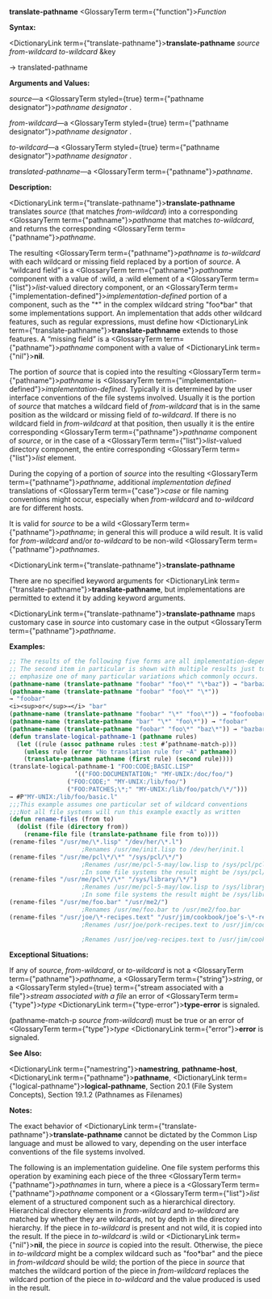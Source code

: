**translate-pathname** <GlossaryTerm  term={"function"}><i>Function</i></GlossaryTerm> 



**Syntax:** 



<DictionaryLink  term={"translate-pathname"}><b>translate-pathname</b></DictionaryLink> *source from-wildcard to-wildcard* &amp;key 



→ translated-pathname 



**Arguments and Values:** 



*source*—a <GlossaryTerm styled={true} term={"pathname designator"}><i>pathname designator</i></GlossaryTerm> . 



*from-wildcard*—a <GlossaryTerm styled={true} term={"pathname designator"}><i>pathname designator</i></GlossaryTerm> . 



*to-wildcard*—a <GlossaryTerm styled={true} term={"pathname designator"}><i>pathname designator</i></GlossaryTerm> . 



*translated-pathname*—a <GlossaryTerm  term={"pathname"}><i>pathname</i></GlossaryTerm>. 



**Description:** 



<DictionaryLink  term={"translate-pathname"}><b>translate-pathname</b></DictionaryLink> translates *source* (that matches *from-wildcard*) into a corresponding <GlossaryTerm  term={"pathname"}><i>pathname</i></GlossaryTerm> that matches *to-wildcard*, and returns the corresponding <GlossaryTerm  term={"pathname"}><i>pathname</i></GlossaryTerm>. 



The resulting <GlossaryTerm  term={"pathname"}><i>pathname</i></GlossaryTerm> is *to-wildcard* with each wildcard or missing field replaced by a portion of *source*. A “wildcard field” is a <GlossaryTerm  term={"pathname"}><i>pathname</i></GlossaryTerm> component with a value of :wild, a :wild element of a <GlossaryTerm  term={"list"}><i>list</i></GlossaryTerm>-valued directory component, or an <GlossaryTerm  term={"implementation-defined"}><i>implementation-defined</i></GlossaryTerm> portion of a component, such as the "\*" in the complex wildcard string "foo\*bar" that some implementations support. An implementation that adds other wildcard features, such as regular expressions, must define how <DictionaryLink  term={"translate-pathname"}><b>translate-pathname</b></DictionaryLink> extends to those features. A “missing field” is a <GlossaryTerm  term={"pathname"}><i>pathname</i></GlossaryTerm> component with a value of <DictionaryLink  term={"nil"}><b>nil</b></DictionaryLink>. 



The portion of *source* that is copied into the resulting <GlossaryTerm  term={"pathname"}><i>pathname</i></GlossaryTerm> is <GlossaryTerm  term={"implementation-defined"}><i>implementation-defined</i></GlossaryTerm>. Typically it is determined by the user interface conventions of the file systems involved. Usually it is the portion of *source* that matches a wildcard field of *from-wildcard* that is in the same position as the wildcard or missing field of *to-wildcard*. If there is no wildcard field in *from-wildcard* at that position, then usually it is the entire corresponding <GlossaryTerm  term={"pathname"}><i>pathname</i></GlossaryTerm> component of *source*, or in the case of a <GlossaryTerm  term={"list"}><i>list</i></GlossaryTerm>-valued directory component, the entire corresponding <GlossaryTerm  term={"list"}><i>list</i></GlossaryTerm> element. 



During the copying of a portion of *source* into the resulting <GlossaryTerm  term={"pathname"}><i>pathname</i></GlossaryTerm>, additional *implementation defined* translations of <GlossaryTerm  term={"case"}><i>case</i></GlossaryTerm> or file naming conventions might occur, especially when *from-wildcard* and *to-wildcard* are for different hosts. 



It is valid for *source* to be a wild <GlossaryTerm  term={"pathname"}><i>pathname</i></GlossaryTerm>; in general this will produce a wild result. It is valid for *from-wildcard* and/or *to-wildcard* to be non-wild <GlossaryTerm  term={"pathname"}><i>pathnames</i></GlossaryTerm>. 







 



 



<DictionaryLink  term={"translate-pathname"}><b>translate-pathname</b></DictionaryLink> 



There are no specified keyword arguments for <DictionaryLink  term={"translate-pathname"}><b>translate-pathname</b></DictionaryLink>, but implementations are permitted to extend it by adding keyword arguments. 



<DictionaryLink  term={"translate-pathname"}><b>translate-pathname</b></DictionaryLink> maps customary case in *source* into customary case in the output <GlossaryTerm  term={"pathname"}><i>pathname</i></GlossaryTerm>. 

**Examples:**
```lisp
;; The results of the following five forms are all implementation-dependent. 
;; The second item in particular is shown with multiple results just to 
;; emphasize one of many particular variations which commonly occurs. 
(pathname-name (translate-pathname "foobar" "foo\*" "\*baz")) → "barbaz" 
(pathname-name (translate-pathname "foobar" "foo\*" "\*")) 
→ "foobar" 
<i><sup>or</sup>→</i> "bar" 
(pathname-name (translate-pathname "foobar" "\*" "foo\*")) → "foofoobar" 
(pathname-name (translate-pathname "bar" "\*" "foo\*")) → "foobar" 
(pathname-name (translate-pathname "foobar" "foo\*" "baz\*")) → "bazbar" 
(defun translate-logical-pathname-1 (pathname rules) 
  (let ((rule (assoc pathname rules :test #’pathname-match-p))) 
    (unless rule (error "No translation rule for ~A" pathname)) 
    (translate-pathname pathname (first rule) (second rule)))) 
(translate-logical-pathname-1 "FOO:CODE;BASIC.LISP" 
			      ’(("FOO:DOCUMENTATION;" "MY-UNIX:/doc/foo/") 
				("FOO:CODE;" "MY-UNIX:/lib/foo/") 
				("FOO:PATCHES;\*;" "MY-UNIX:/lib/foo/patch/\*/"))) 
→ #P"MY-UNIX:/lib/foo/basic.l" 
;;;This example assumes one particular set of wildcard conventions 
;;;Not all file systems will run this example exactly as written 
(defun rename-files (from to) 
  (dolist (file (directory from)) 
    (rename-file file (translate-pathname file from to)))) 
(rename-files "/usr/me/\*.lisp" "/dev/her/\*.l") 
					;Renames /usr/me/init.lisp to /dev/her/init.l 
(rename-files "/usr/me/pcl\*/\*" "/sys/pcl/\*/") 
					;Renames /usr/me/pcl-5-may/low.lisp to /sys/pcl/pcl-5-may/low.lisp 
					;In some file systems the result might be /sys/pcl/5-may/low.lisp 
(rename-files "/usr/me/pcl\*/\*" "/sys/library/\*/") 
					;Renames /usr/me/pcl-5-may/low.lisp to /sys/library/pcl-5-may/low.lisp 
					;In some file systems the result might be /sys/library/5-may/low.lisp 
(rename-files "/usr/me/foo.bar" "/usr/me2/") 
					;Renames /usr/me/foo.bar to /usr/me2/foo.bar 
(rename-files "/usr/joe/\*-recipes.text" "/usr/jim/cookbook/joe’s-\*-rec.text") ;Renames /usr/joe/lamb-recipes.text to /usr/jim/cookbook/joe’s-lamb-rec.text 
					;Renames /usr/joe/pork-recipes.text to /usr/jim/cookbook/joe’s-pork-rec.text 

					;Renames /usr/joe/veg-recipes.text to /usr/jim/cookbook/joe’s-veg-rec.text 
```
**Exceptional Situations:** 



If any of *source*, *from-wildcard*, or *to-wildcard* is not a <GlossaryTerm  term={"pathname"}><i>pathname</i></GlossaryTerm>, a <GlossaryTerm  term={"string"}><i>string</i></GlossaryTerm>, or a <GlossaryTerm styled={true} term={"stream associated with a file"}><i>stream associated with a file</i></GlossaryTerm> an error of <GlossaryTerm  term={"type"}><i>type</i></GlossaryTerm> <DictionaryLink  term={"type-error"}><b>type-error</b></DictionaryLink> is signaled. 



(pathname-match-p *source from-wildcard*) must be true or an error of <GlossaryTerm  term={"type"}><i>type</i></GlossaryTerm> <DictionaryLink  term={"error"}><b>error</b></DictionaryLink> is signaled. 



**See Also:** 



<DictionaryLink  term={"namestring"}><b>namestring</b></DictionaryLink>, **pathname-host**, <DictionaryLink  term={"pathname"}><b>pathname</b></DictionaryLink>, <DictionaryLink  term={"logical-pathname"}><b>logical-pathname</b></DictionaryLink>, Section 20.1 (File System Concepts), Section 19.1.2 (Pathnames as Filenames) 



**Notes:** 



The exact behavior of <DictionaryLink  term={"translate-pathname"}><b>translate-pathname</b></DictionaryLink> cannot be dictated by the Common Lisp language and must be allowed to vary, depending on the user interface conventions of the file systems involved. 



The following is an implementation guideline. One file system performs this operation by examining each piece of the three <GlossaryTerm  term={"pathname"}><i>pathnames</i></GlossaryTerm> in turn, where a piece is a <GlossaryTerm  term={"pathname"}><i>pathname</i></GlossaryTerm> component or a <GlossaryTerm  term={"list"}><i>list</i></GlossaryTerm> element of a structured component such as a hierarchical directory. Hierarchical directory elements in *from-wildcard* and *to-wildcard* are matched by whether they are wildcards, not by depth in the directory hierarchy. If the piece in *to-wildcard* is present and not wild, it is copied into the result. If the piece in *to-wildcard* is :wild or <DictionaryLink  term={"nil"}><b>nil</b></DictionaryLink>, the piece in *source* is copied into the result. Otherwise, the piece in *to-wildcard* might be a complex wildcard such as "foo\*bar" and the piece in *from-wildcard* should be wild; the portion of the piece in *source* that matches the wildcard portion of the piece in *from-wildcard* replaces the wildcard portion of the piece in *to-wildcard* and the value produced is used in the result. 



